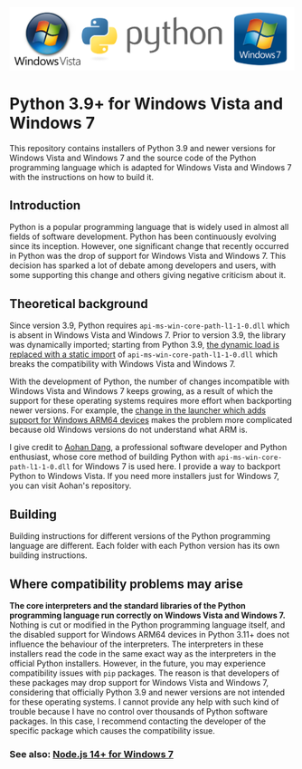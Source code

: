 <img src="./python.png" alt="Python for Windows Vista and Windows 7"/>

# Python 3.9+ for Windows Vista and Windows 7

This repository contains installers of Python 3.9 and newer versions for Windows Vista and Windows 7 and the source code of the Python programming language which is adapted for Windows Vista and Windows 7 with the instructions on how to build it.

## Introduction

Python is a popular programming language that is widely used in almost all fields of software development. Python has been continuously evolving since its inception. However, one significant change that recently occurred in Python was the drop of support for Windows Vista and Windows 7. This decision has sparked a lot of debate among developers and users, with some supporting this change and others giving negative criticism about it.

## Theoretical background

Since version 3.9, Python requires ```api-ms-win-core-path-l1-1-0.dll``` which is absent in Windows Vista and Windows 7. Prior to version 3.9, the library was dynamically imported; starting from Python 3.9, [the dynamic load is replaced with a static import](https://github.com/izbyshev/cpython/commit/6a65eba44bfd82ccc8bed4b5c6dd6637549955d5) of ```api-ms-win-core-path-l1-1-0.dll``` which breaks the compatibility with Windows Vista and Windows 7.

With the development of Python, the number of changes incompatible with Windows Vista and Windows 7 keeps growing, as a result of which the support for these operating systems requires more effort when backporting newer versions. For example, the [change in the launcher which adds support for Windows ARM64 devices](https://github.com/python/cpython/issues/90724) makes the problem more complicated because old Windows versions do not understand what ARM is.

I give credit to [Aohan Dang](https://www.linkedin.com/in/aohan-dang-536643a7/), a professional software developer and Python enthusiast, whose core method of building Python with ```api-ms-win-core-path-l1-1-0.dll``` for Windows 7 is used here. I provide a way to backport Python to Windows Vista. If you need more installers just for Windows 7, you can visit Aohan's repository.

## Building

Building instructions for different versions of the Python programming language are different. Each folder with each Python version has its own building instructions.

## Where compatibility problems may arise

**The core interpreters and the standard libraries of the Python programming language run correctly on Windows Vista and Windows 7.** Nothing is cut or modified in the Python programming language itself, and the disabled support for Windows ARM64 devices in Python 3.11+ does not influence the behaviour of the interpreters. The interpreters in these installers read the code in the same exact way as the interpreters in the official Python installers. However, in the future, you may experience compatibility issues with ```pip``` packages. The reason is that developers of these packages may drop support for Windows Vista and Windows 7, considering that officially Python 3.9 and newer versions are not intended for these operating systems. I cannot provide any help with such kind of trouble because I have no control over thousands of Python software packages. In this case, I recommend contacting the developer of the specific package which causes the compatibility issue.

### See also: [Node.js 14+ for Windows 7](https://github.com/vladimir-andreevich/node.js-windows-7)
